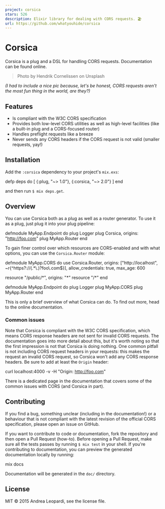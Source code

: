 ```yaml
---
project: corsica
stars: 526
description: Elixir library for dealing with CORS requests. 🏖
url: https://github.com/whatyouhide/corsica
---
```


Corsica
=======

Corsica is a plug and a DSL for handling CORS requests. Documentation can be found online.

> Photo by Hendrik Cornelissen on Unsplash

_(I had to include a nice pic because, let's be honest, CORS requests aren't the most fun thing in the world, are they?)_

Features
--------

-   Is compliant with the W3C CORS specification
-   Provides both low-level CORS utilities as well as high-level facilities (like a built-in plug and a CORS-focused router)
-   Handles preflight requests like a breeze
-   Never sends any CORS headers if the CORS request is not valid (smaller requests, yay!)

Installation
------------

Add the `:corsica` dependency to your project's `mix.exs`:

defp deps do
  \[
    {:plug, "~> 1.0"},
    {:corsica, "~> 2.0"}
  \]
end

and then run `$ mix deps.get`.

Overview
--------

You can use Corsica both as a plug as well as a router generator. To use it as a plug, just plug it into your plug pipeline:

defmodule MyApp.Endpoint do
  plug Logger
  plug Corsica, origins: "http://foo.com"
  plug MyApp.Router
end

To gain finer control over which resources are CORS-enabled and with what options, you can use the `Corsica.Router` module:

defmodule MyApp.CORS do
  use Corsica.Router,
    origins: \["http://localhost", ~r{^https?://(.\*\\.)?foo\\.com$}\],
    allow\_credentials: true,
    max\_age: 600

  resource "/public/\*", origins: "\*"
  resource "/\*"
end

defmodule MyApp.Endpoint do
  plug Logger
  plug MyApp.CORS
  plug MyApp.Router
end

This is only a brief overview of what Corsica can do. To find out more, head to the online documentation.

### Common issues

Note that Corsica is compliant with the W3C CORS specification, which means CORS response headers are not sent for invalid CORS requests. The documentation goes into more detail about this, but it's worth noting so that the first impression is not that Corsica is doing nothing. One common pitfall is not including CORS request headers in your requests: this makes the request an invalid CORS request, so Corsica won't add any CORS response headers. Be sure to add at least the `Origin` header:

curl localhost:4000 -v -H "Origin: http://foo.com"

There is a dedicated page in the documentation that covers some of the common issues with CORS (and Corsica in part).

Contributing
------------

If you find a bug, something unclear (including in the documentation!) or a behaviour that is not compliant with the latest revision of the official CORS specification, please open an issue on GitHub.

If you want to contribute to code or documentation, fork the repository and then open a Pull Request (how-to). Before opening a Pull Request, make sure all the tests passes by running `$ mix test` in your shell. If you're contributing to documentation, you can preview the generated documentation locally by running:

mix docs

Documentation will be generated in the `doc/` directory.

License
-------

MIT © 2015 Andrea Leopardi, see the license file.
